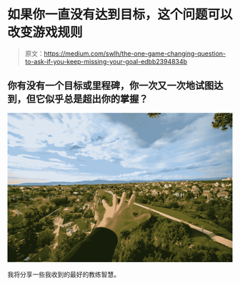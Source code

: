 # 如果你一直没有达到目标，这个问题可以改变游戏规则

> 原文：<https://medium.com/swlh/the-one-game-changing-question-to-ask-if-you-keep-missing-your-goal-edbb2394834b>

## 你有没有一个目标或里程碑，你一次又一次地试图达到，但它似乎总是超出你的掌握？

![](img/4762b9242e88b4ecb08ba3645e306970.png)

我将分享一些我收到的最好的教练智慧。